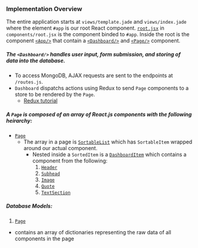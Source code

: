 ### Implementation Overview

The entire application starts at `views/template.jade` and `views/index.jade` where the element `#app` is our root React component. [`root.jsx`](https://github.com/daily-bruin/flatpage_generator/blob/master/public/components/root.jsx) in `components/root.jsx` is the component binded to `#app`.
Inside the root is the component [`<App/>`](https://github.com/daily-bruin/flatpage_generator/blob/master/public/components/App.jsx) that contain a [`<Dashboard/>`](https://github.com/daily-bruin/flatpage_generator/blob/master/public/components/Dashboard.jsx) and [`<Page/>`](https://github.com/daily-bruin/flatpage_generator/blob/master/public/components/Page.jsx) component.

##### The `<Dashboard/>` handles user input, form submission, and storing of data into the database. 
* To access MongoDB, AJAX requests are sent to the endpoints at `/routes.js`.
* `Dashboard` dispatchs actions using Redux to send `Page` components to a store to be rendered by the `Page`.
  * [Redux tutorial](https://github.com/happypoulp/redux-tutorial)

##### A `Page` is composed of an array of React.js components with the following heirarchy:
  * [`Page`](https://github.com/daily-bruin/flatpage_generator/blob/master/public/components/Page.jsx)
    * The array in a page is [`SortableList`](https://github.com/daily-bruin/flatpage_generator/blob/master/public/components/common/SortableComponent.jsx) which has `SortableItem` wrapped around our actual component.
        * Nested inside a `SortedItem` is a [`DashboardItem`](https://github.com/daily-bruin/flatpage_generator/blob/master/public/components/common/DashboardItem.jsx) which contains a component from the following:
          1. [`Header`](https://github.com/daily-bruin/flatpage_generator/blob/master/public/components/common/Header.jsx)
          2. [`Subhead`](https://github.com/daily-bruin/flatpage_generator/blob/master/public/components/common/Subhead.jsx)
          3. [`Image`](https://github.com/daily-bruin/flatpage_generator/blob/master/public/components/common/Image.jsx)
          4. [`Quote`](https://github.com/daily-bruin/flatpage_generator/blob/master/public/components/common/Quote.jsx)
          5. [`TextSection`](https://github.com/daily-bruin/flatpage_generator/blob/master/public/components/common/TextSection.jsx)
          
##### Database Models:
1. [`Page`](https://github.com/daily-bruin/flatpage_generator/blob/master/public/model/page.js)
  * contains an array of dictionaries representing the raw data of all components in the page
